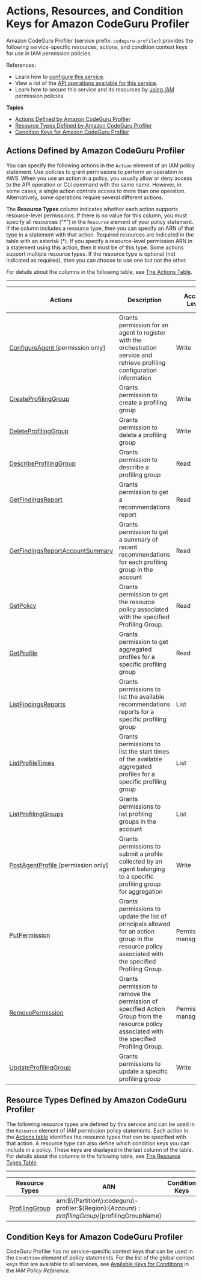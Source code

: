# Actions, Resources, and Condition Keys for Amazon CodeGuru Profiler<a name="list_amazoncodeguruprofiler"></a>

Amazon CodeGuru Profiler \(service prefix: `codeguru-profiler`\) provides the following service\-specific resources, actions, and condition context keys for use in IAM permission policies\.

References:
+ Learn how to [configure this service](https://docs.aws.amazon.com/codeguru/latest/profiler-ug/)\.
+ View a list of the [API operations available for this service](https://docs.aws.amazon.com/codeguru/latest/profiler-api/)\.
+ Learn how to secure this service and its resources by [using IAM](https://docs.aws.amazon.com/codeguru/latest/profiler-ug/security-iam.html) permission policies\.

**Topics**
+ [Actions Defined by Amazon CodeGuru Profiler](#amazoncodeguruprofiler-actions-as-permissions)
+ [Resource Types Defined by Amazon CodeGuru Profiler](#amazoncodeguruprofiler-resources-for-iam-policies)
+ [Condition Keys for Amazon CodeGuru Profiler](#amazoncodeguruprofiler-policy-keys)

## Actions Defined by Amazon CodeGuru Profiler<a name="amazoncodeguruprofiler-actions-as-permissions"></a>

You can specify the following actions in the `Action` element of an IAM policy statement\. Use policies to grant permissions to perform an operation in AWS\. When you use an action in a policy, you usually allow or deny access to the API operation or CLI command with the same name\. However, in some cases, a single action controls access to more than one operation\. Alternatively, some operations require several different actions\.

The **Resource Types** column indicates whether each action supports resource\-level permissions\. If there is no value for this column, you must specify all resources \("\*"\) in the `Resource` element of your policy statement\. If the column includes a resource type, then you can specify an ARN of that type in a statement with that action\. Required resources are indicated in the table with an asterisk \(\*\)\. If you specify a resource\-level permission ARN in a statement using this action, then it must be of this type\. Some actions support multiple resource types\. If the resource type is optional \(not indicated as required\), then you can choose to use one but not the other\.

For details about the columns in the following table, see [The Actions Table](reference_policies_actions-resources-contextkeys.md#actions_table)\.


****  

| Actions | Description | Access Level | Resource Types \(\*required\) | Condition Keys | Dependent Actions | 
| --- | --- | --- | --- | --- | --- | 
|   [ ConfigureAgent ](https://docs.aws.amazon.com/codeguru/latest/profiler-api/API_ConfigureAgent.html) \[permission only\] | Grants permission for an agent to register with the orchestration service and retrieve profiling configuration information | Write |   [ ProfilingGroup\* ](#amazoncodeguruprofiler-ProfilingGroup)   |  |  | 
|   [ CreateProfilingGroup ](https://docs.aws.amazon.com/codeguru/latest/profiler-api/API_CreateProfilingGroup.html)  | Grants permission to create a profiling group | Write |   [ ProfilingGroup\* ](#amazoncodeguruprofiler-ProfilingGroup)   |  |  | 
|   [ DeleteProfilingGroup ](https://docs.aws.amazon.com/codeguru/latest/profiler-api/API_DeleteProfilingGroup.html)  | Grants permission to delete a profiling group | Write |   [ ProfilingGroup\* ](#amazoncodeguruprofiler-ProfilingGroup)   |  |  | 
|   [ DescribeProfilingGroup ](https://docs.aws.amazon.com/codeguru/latest/profiler-api/API_DescribeProfilingGroup.html)  | Grants permission to describe a profiling group | Read |   [ ProfilingGroup\* ](#amazoncodeguruprofiler-ProfilingGroup)   |  |  | 
|   [ GetFindingsReport ](https://docs.aws.amazon.com/codeguru/latest/profiler-api/API_GetFindingsReport.html)  | Grants permission to get a recommendations report | Read |   [ ProfilingGroup\* ](#amazoncodeguruprofiler-ProfilingGroup)   |  |  | 
|   [ GetFindingsReportAccountSummary ](https://docs.aws.amazon.com/codeguru/latest/profiler-api/API_GetFindingsReportAccountSummary.html)  | Grants permission to get a summary of recent recommendations for each profiling group in the account | Read |  |  |  | 
|   [ GetPolicy ](https://docs.aws.amazon.com/codeguru/latest/profiler-api/API_GetPolicy.html)  | Grants permission to get the resource policy associated with the specified Profiling Group\. | Read |   [ ProfilingGroup\* ](#amazoncodeguruprofiler-ProfilingGroup)   |  |  | 
|   [ GetProfile ](https://docs.aws.amazon.com/codeguru/latest/profiler-api/API_GetProfile.html)  | Grants permission to get aggregated profiles for a specific profiling group | Read |   [ ProfilingGroup\* ](#amazoncodeguruprofiler-ProfilingGroup)   |  |  | 
|   [ ListFindingsReports ](https://docs.aws.amazon.com/codeguru/latest/profiler-api/API_ListFindingsReports.html)  | Grants permissions to list the available recommendations reports for a specific profiling group | List |   [ ProfilingGroup\* ](#amazoncodeguruprofiler-ProfilingGroup)   |  |  | 
|   [ ListProfileTimes ](https://docs.aws.amazon.com/codeguru/latest/profiler-api/API_ListProfileTimes.html)  | Grants permissions to list the start times of the available aggregated profiles for a specific profiling group | List |   [ ProfilingGroup\* ](#amazoncodeguruprofiler-ProfilingGroup)   |  |  | 
|   [ ListProfilingGroups ](https://docs.aws.amazon.com/codeguru/latest/profiler-api/API_ListProfilingGroups.html)  | Grants permissions to list profiling groups in the account | List |  |  |  | 
|   [ PostAgentProfile ](https://docs.aws.amazon.com/codeguru/latest/profiler-api/API_PostAgentProfile.html) \[permission only\] | Grants permissions to submit a profile collected by an agent belonging to a specific profiling group for aggregation | Write |   [ ProfilingGroup\* ](#amazoncodeguruprofiler-ProfilingGroup)   |  |  | 
|   [ PutPermission ](https://docs.aws.amazon.com/codeguru/latest/profiler-api/API_PutPermission.html)  | Grants permissions to update the list of principals allowed for an action group in the resource policy associated with the specified Profiling Group\. | Permissions management |   [ ProfilingGroup\* ](#amazoncodeguruprofiler-ProfilingGroup)   |  |  | 
|   [ RemovePermission ](https://docs.aws.amazon.com/codeguru/latest/profiler-api/API_RemovePermission.html)  | Grants permission to remove the permission of specified Action Group from the resource policy associated with the specified Profiling Group\. | Permissions management |   [ ProfilingGroup\* ](#amazoncodeguruprofiler-ProfilingGroup)   |  |  | 
|   [ UpdateProfilingGroup ](https://docs.aws.amazon.com/codeguru/latest/profiler-api/API_UpdateProfilingGroup.html)  | Grants permissions to update a specific profiling group | Write |   [ ProfilingGroup\* ](#amazoncodeguruprofiler-ProfilingGroup)   |  |  | 

## Resource Types Defined by Amazon CodeGuru Profiler<a name="amazoncodeguruprofiler-resources-for-iam-policies"></a>

The following resource types are defined by this service and can be used in the `Resource` element of IAM permission policy statements\. Each action in the [Actions table](#amazoncodeguruprofiler-actions-as-permissions) identifies the resource types that can be specified with that action\. A resource type can also define which condition keys you can include in a policy\. These keys are displayed in the last column of the table\. For details about the columns in the following table, see [The Resource Types Table](reference_policies_actions-resources-contextkeys.md#resources_table)\.


****  

| Resource Types | ARN | Condition Keys | 
| --- | --- | --- | 
|   [ ProfilingGroup ](https://docs.aws.amazon.com/codeguru/latest/profiler-ug/working-with-profiling-groups.html)  |  arn:$\{Partition\}:codeguru\-profiler:$\{Region\}:$\{Account\}:profilingGroup/$\{profilingGroupName\}  |  | 

## Condition Keys for Amazon CodeGuru Profiler<a name="amazoncodeguruprofiler-policy-keys"></a>

CodeGuru Profiler has no service\-specific context keys that can be used in the `Condition` element of policy statements\. For the list of the global context keys that are available to all services, see [Available Keys for Conditions](reference_policies_condition-keys.html#AvailableKeys) in the *IAM Policy Reference*\.